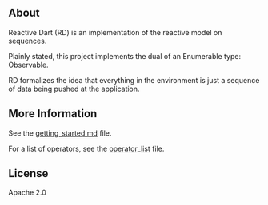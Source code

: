 ## About ##
Reactive Dart (RD) is an implementation of the reactive model on sequences.  

Plainly stated, this project implements the dual of an Enumerable type: Observable.  

RD formalizes the idea that everything in the environment is just a sequence
of data being pushed at the application.

## More Information ##
See the [getting_started.md](doc/getting_started.md) file.

For a list of operators, see the [operator_list](doc/operator_list.md) file.

## License ##
Apache 2.0